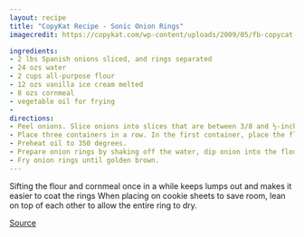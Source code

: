 ```yaml
---
layout: recipe
title: "CopyKat Recipe - Sonic Onion Rings"
imagecredit: https://copykat.com/wp-content/uploads/2009/05/fb-copycat-recipe-sonic-onion-ring.jpg

ingredients:
- 2 lbs Spanish onions sliced, and rings separated
- 24 ozs water
- 2 cups all-purpose flour
- 12 ozs vanilla ice cream melted
- 8 ozs cornmeal
- vegetable oil for frying
- 
directions:
- Peel onions. Slice onions into slices that are between 3/8 and ½-inch. Remove the small center of the onions, you can chop those into diced onions. Separate onions into rings, and place the rings into a large bowl of water.
- Place three containers in a row. In the first container, place the flour, in the second container, place the melted ice cream, and in the third container place the cornmeal.
- Preheat oil to 350 degrees.
- Prepare onion rings by shaking off the water, dip onion into the flour, shake off excess flour. Dip into the melted ice cream, and then dip into the cornmeal. Gently shake off excess cornmeal. Place the onion ring on a cookie sheet to dry for a few minutes before frying.
- Fry onion rings until golden brown.
---
```


Sifting the flour and cornmeal once in a while keeps lumps out and makes it easier to coat the rings When placing on cookie sheets to save room, lean on top of each other to allow the entire ring to dry.

[Source](https://copykat.com/original-sonic-onion-ring-recipe/)
